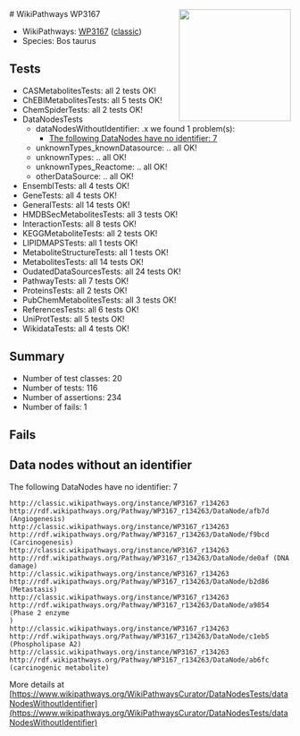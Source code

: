 <img style="float: right; width: 200px" src="https://upload.wikimedia.org/wikipedia/commons/thumb/8/83/Wplogo_with_text_500.png/640px-Wplogo_with_text_500.png" />
# WikiPathways WP3167

* WikiPathways: [WP3167](https://wikipathways.org/pathways/WP3167) ([classic](https://classic.wikipathways.org/instance/WP3167))
* Species: Bos taurus
## Tests
* CASMetabolitesTests: all 2 tests OK!
* ChEBIMetabolitesTests: all 5 tests OK!
* ChemSpiderTests: all 2 tests OK!
* DataNodesTests
    * dataNodesWithoutIdentifier: .x we found 1 problem(s):
        * [The following DataNodes have no identifier: 7](#d2d32fa6)
    * unknownTypes_knownDatasource: .. all OK!
    * unknownTypes: .. all OK!
    * unknownTypes_Reactome: .. all OK!
    * otherDataSource: .. all OK!
* EnsemblTests: all 4 tests OK!
* GeneTests: all 4 tests OK!
* GeneralTests: all 14 tests OK!
* HMDBSecMetabolitesTests: all 3 tests OK!
* InteractionTests: all 8 tests OK!
* KEGGMetaboliteTests: all 2 tests OK!
* LIPIDMAPSTests: all 1 tests OK!
* MetaboliteStructureTests: all 1 tests OK!
* MetabolitesTests: all 14 tests OK!
* OudatedDataSourcesTests: all 24 tests OK!
* PathwayTests: all 7 tests OK!
* ProteinsTests: all 2 tests OK!
* PubChemMetabolitesTests: all 3 tests OK!
* ReferencesTests: all 6 tests OK!
* UniProtTests: all 5 tests OK!
* WikidataTests: all 4 tests OK!


## Summary

* Number of test classes: 20
* Number of tests: 116
* Number of assertions: 234
* Number of fails: 1

## Fails

<a name="d2d32fa6" />

## Data nodes without an identifier

The following DataNodes have no identifier: 7
```
http://classic.wikipathways.org/instance/WP3167_r134263 http://rdf.wikipathways.org/Pathway/WP3167_r134263/DataNode/afb7d (Angiogenesis)
http://classic.wikipathways.org/instance/WP3167_r134263 http://rdf.wikipathways.org/Pathway/WP3167_r134263/DataNode/f9bcd (Carcinogenesis)
http://classic.wikipathways.org/instance/WP3167_r134263 http://rdf.wikipathways.org/Pathway/WP3167_r134263/DataNode/de0af (DNA damage)
http://classic.wikipathways.org/instance/WP3167_r134263 http://rdf.wikipathways.org/Pathway/WP3167_r134263/DataNode/b2d86 (Metastasis)
http://classic.wikipathways.org/instance/WP3167_r134263 http://rdf.wikipathways.org/Pathway/WP3167_r134263/DataNode/a9854 (Phase 2 enzyme
)
http://classic.wikipathways.org/instance/WP3167_r134263 http://rdf.wikipathways.org/Pathway/WP3167_r134263/DataNode/c1eb5 (Phospholipase A2)
http://classic.wikipathways.org/instance/WP3167_r134263 http://rdf.wikipathways.org/Pathway/WP3167_r134263/DataNode/ab6fc (carcinogenic metabolite)
```

More details at [https://www.wikipathways.org/WikiPathwaysCurator/DataNodesTests/dataNodesWithoutIdentifier](https://www.wikipathways.org/WikiPathwaysCurator/DataNodesTests/dataNodesWithoutIdentifier)

